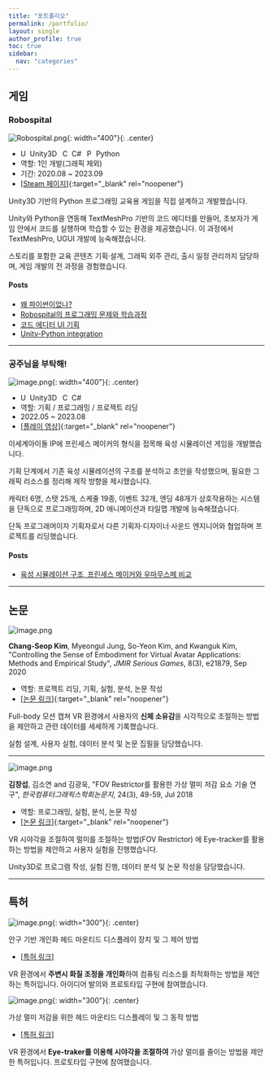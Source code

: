 ```yaml
---
title: "포트폴리오"
permalink: /portfolio/
layout: single
author_profile: true
toc: true
sidebar:
  nav: "categories"
---
```



## 게임

### Robospital

![Robospital.png](/assets/images/포트폴리오/Robospital.png){: width="400"}{: .center}

- <img src="/assets/icons/Unity_2021_logo.svg.png" alt="Unity Logo" style="height:1em;"> Unity3D <img src="/assets/icons/Logo_C_sharp.svg.png" alt="C# Logo" style="height:1em; margin-left:0.5em;"> C# <img src="/assets/icons/Python_logo.svg.png" alt="Python Logo" style="height:1em; margin-left:0.5em;"> Python
- 역할: 1인 개발(그래픽 제외)
- 기간: 2020.08 ~ 2023.09
- <i class="fa-brands fa-steam"></i> [[Steam 페이지]](https://store.steampowered.com/app/2576580/Robospital/){:target="_blank" rel="noopener"}

Unity3D 기반의 Python 프로그래밍 교육용 게임을 직접 설계하고 개발했습니다.

Unity와 Python을 연동해 TextMeshPro 기반의 코드 에디터를 만들어, 초보자가 게임 안에서 코드를 실행하며 학습할 수 있는 환경을 제공했습니다. 이 과정에서 TextMeshPro, UGUI 개발에 능숙해졌습니다.

스토리를 포함한 교육 콘텐츠 기획·설계, 그래픽 외주 관리, 출시 일정 관리까지 담당하며, 게임 개발의 전 과정을 경험했습니다.

#### Posts
- [왜 파이썬이었나?](/posts/why-did-I-choose-Python)
- [Robospital의 프로그래밍 문제와 학습과정](/posts/robospital-programming-contents)
- [코드 에디터 UI 기획](/posts/code-editor-ui-design)
- [Unity-Python integration](/posts/unity-python-integration)

---

### 공주님을 부탁해!

![image.png](/assets/images/포트폴리오/image.png){: width="400"}{: .center}

- <img src="/assets/icons/Unity_2021_logo.svg.png" alt="Unity Logo" style="height:1em;"> Unity3D <img src="/assets/icons/Logo_C_sharp.svg.png" alt="C# Logo" style="height:1em; margin-left:0.5em;"> C#
- 역할: 기획 / 프로그래밍 / 프로젝트 리딩
- 2022.05 ~ 2023.08
- <i class="fa-brands fa-youtube" style="color:red;"></i> [[플레이 영상]](https://youtu.be/8EBMCGBGtKI?si=nJ6-h2pK-xn8-aFz){:target="_blank" rel="noopener"}

이세계아이돌 IP에 프린세스 메이커의 형식을 접목해 육성 시뮬레이션 게임을 개발했습니다.

기획 단계에서 기존 육성 시뮬레이션의 구조를 분석하고 초안을 작성했으며, 필요한 그래픽 리소스를 정리해 제작 방향을 제시했습니다.

캐릭터 6명, 스탯 25개, 스케줄 19종, 이벤트 32개, 엔딩 48개가 상호작용하는 시스템을 단독으로 프로그래밍하며, 2D 애니메이션과 타일맵 개발에 능숙해졌습니다.

단독 프로그래머이자 기획자로서 다른 기획자·디자이너·사운드 엔지니어와 협업하며 프로젝트를 리딩했습니다.

#### Posts
- [육성 시뮬레이션 구조, 프린세스 메이커와 우마무스메 비교](/posts/raising-sims-structure)

---

## 논문

![image.png](/assets/images/포트폴리오/image%201.png)

<i class="fa-solid fa-book-open"></i> **Chang-Seop Kim**, Myeongul Jung, So-Yeon Kim, and Kwanguk Kim, "Controlling the Sense of Embodiment for Virtual Avatar Applications: Methods and Empirical Study", *JMIR Serious Games*, 8(3), e21879, Sep 2020

- 역할: 프로젝트 리딩, 기획, 실험, 분석, 논문 작성
- [[논문 링크]](https://games.jmir.org/2020/3/e21879/){:target="_blank" rel="noopener"}

Full-body 모션 캡쳐 VR 환경에서 사용자의 **신체 소유감**을 시각적으로 조절하는 방법을 제안하고 관련 데이터를 세세하게 기록했습니다. 

실험 설계, 사용자 실험, 데이터 분석 및 논문 집필을 담당했습니다.

---

![image.png](/assets/images/포트폴리오/image%202.png)

<i class="fa-solid fa-book-open"></i> **김창섭**, 김소연 and 김광욱, "FOV Restrictor를 활용한 가상 멀미 저감 요소 기술 연구", *한국컴퓨터그래픽스학회논문지*, 24(3), 49-59, Jul 2018

- 역할: 프로그래밍, 실험, 분석, 논문 작성
- [[논문 링크]](https://doi.org/10.15701/kcgs.2018.24.3.49){:target="_blank" rel="noopener"}

VR 시야각을 조절하여 멀미를 조절하는 방법(FOV Restrictor) 에 Eye-tracker를 활용하는 방법을 제안하고 사용자 실험을 진행했습니다. 

Unity3D로 프로그램 작성, 실험 진행, 데이터 분석 및 논문 작성을 담당했습니다.

---

## 특허

![image.png](/assets/images/포트폴리오/image%203.png){: width="300"}{: .center}

<i class="fa-regular fa-lightbulb"></i>안구 기반 개인화 헤드 마운티드 디스플레이 장치 및 그 제어 방법

- [[특허 링크]](https://patents.google.com/patent/KR20220033223A/en)

VR 환경에서 **주변시 화질 조정을 개인화**하여 컴퓨팅 리소스를 최적화하는 방법을 제안하는 특허입니다. 아이디어 발의와 프로토타입 구현에 참여했습니다.


![image.png](/assets/images/포트폴리오/image%204.png){: width="300"}{: .center}

<i class="fa-regular fa-lightbulb"></i>가상 멀미 저감을 위한 헤드 마운티드 디스플레이 및 그 동작 방법

- [[특허 링크]](https://patents.google.com/patent/KR101951406B1/en)

VR 환경에서 **Eye-traker를 이용해 시야각을 조절하여** 가상 멀미를 줄이는 방법을 제안한 특허입니다. 프로토타입 구현에 참여했습니다.